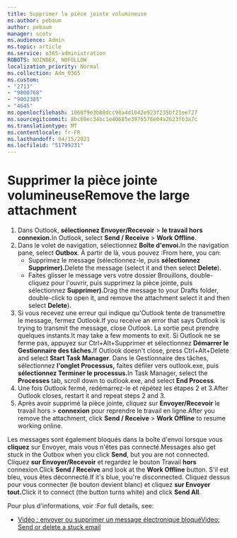 ```yaml
---
title: Supprimer la pièce jointe volumineuse
ms.author: pebaum
author: pebaum
manager: scotv
ms.audience: Admin
ms.topic: article
ms.service: o365-administration
ROBOTS: NOINDEX, NOFOLLOW
localization_priority: Normal
ms.collection: Adm_O365
ms.custom:
- "2713"
- "9000768"
- "9002385"
- "4645"
ms.openlocfilehash: 1068f9e3b88dcc98a4d1042e923f235bf21ee727
ms.sourcegitcommit: 8bc60ec34bc1e40685e3976576e04a2623f63a7c
ms.translationtype: MT
ms.contentlocale: fr-FR
ms.lasthandoff: 04/15/2021
ms.locfileid: "51799231"
---
```

# <a name="remove-the-large-attachment"></a><span data-ttu-id="be09e-102">Supprimer la pièce jointe volumineuse</span><span class="sxs-lookup"><span data-stu-id="be09e-102">Remove the large attachment</span></span>

1. <span data-ttu-id="be09e-103">Dans Outlook, **sélectionnez Envoyer/Recevoir**  >  **le travail hors connexion.**</span><span class="sxs-lookup"><span data-stu-id="be09e-103">In Outlook, select **Send / Receive** > **Work Offline**.</span></span> 
2. <span data-ttu-id="be09e-104">Dans le volet de navigation, sélectionnez **Boîte d'envoi.**</span><span class="sxs-lookup"><span data-stu-id="be09e-104">In the navigation pane, select **Outbox**.</span></span> <span data-ttu-id="be09e-105">À partir de là, vous pouvez :</span><span class="sxs-lookup"><span data-stu-id="be09e-105">From here, you can:</span></span> 
    - <span data-ttu-id="be09e-106">Supprimez le message (sélectionnez-le, puis **sélectionnez Supprimer).**</span><span class="sxs-lookup"><span data-stu-id="be09e-106">Delete the message (select it and then select **Delete**).</span></span>
    - <span data-ttu-id="be09e-107">Faites glisser le message vers votre dossier Brouillons, double-cliquez pour l'ouvrir, puis supprimez la pièce jointe, puis sélectionnez **Supprimer).**</span><span class="sxs-lookup"><span data-stu-id="be09e-107">Drag the message to your Drafts folder, double-click to open it, and remove the attachment select it and then select **Delete**).</span></span>
3. <span data-ttu-id="be09e-108">Si vous recevez une erreur qui indique qu'Outlook tente de transmettre le message, fermez Outlook.</span><span class="sxs-lookup"><span data-stu-id="be09e-108">If you receive an error that says Outlook is trying to transmit the message, close Outlook.</span></span> <span data-ttu-id="be09e-109">La sortie peut prendre quelques instants.</span><span class="sxs-lookup"><span data-stu-id="be09e-109">It may take a few moments to exit.</span></span> <span data-ttu-id="be09e-110">Si Outlook ne se ferme pas, appuyez sur Ctrl+Alt+Supprimer et sélectionnez **Démarrer le Gestionnaire des tâches.**</span><span class="sxs-lookup"><span data-stu-id="be09e-110">If Outlook doesn't close, press Ctrl+Alt+Delete and select **Start Task Manager**.</span></span> <span data-ttu-id="be09e-111">Dans le Gestionnaire des tâches, sélectionnez **l'onglet Processus,** faites défiler vers outlook.exe, puis **sélectionnez Terminer le processus.**</span><span class="sxs-lookup"><span data-stu-id="be09e-111">In Task Manager, select the **Processes** tab, scroll down to outlook.exe, and select **End Process**.</span></span>
4. <span data-ttu-id="be09e-112">Une fois Outlook fermé, redémarrez-le et répétez les étapes 2 et 3.</span><span class="sxs-lookup"><span data-stu-id="be09e-112">After Outlook closes, restart it and repeat steps 2 and 3.</span></span> 
5. <span data-ttu-id="be09e-113">Après avoir supprimé la pièce jointe, cliquez sur **Envoyer/Recevoir** le travail hors  >  **connexion** pour reprendre le travail en ligne.</span><span class="sxs-lookup"><span data-stu-id="be09e-113">After you remove the attachment, click **Send / Receive** > **Work Offline** to resume working online.</span></span> 

<span data-ttu-id="be09e-114">Les messages sont également bloqués dans la boîte d'envoi lorsque vous **cliquez** sur Envoyer, mais vous n'êtes pas connecté.</span><span class="sxs-lookup"><span data-stu-id="be09e-114">Messages also get stuck in the Outbox when you click **Send**, but you are not connected.</span></span> <span data-ttu-id="be09e-115">Cliquez **sur Envoyer/Recevoir** et regardez le bouton Travail **hors** connexion.</span><span class="sxs-lookup"><span data-stu-id="be09e-115">Click **Send / Receive** and look at the **Work Offline** button.</span></span> <span data-ttu-id="be09e-116">S'il est bleu, vous êtes déconnecté.</span><span class="sxs-lookup"><span data-stu-id="be09e-116">If it's blue, you're disconnected.</span></span> <span data-ttu-id="be09e-117">Cliquez dessus pour vous connecter (le bouton devient blanc) et cliquez **sur Envoyer tout.**</span><span class="sxs-lookup"><span data-stu-id="be09e-117">Click it to connect (the button turns white) and click **Send All**.</span></span>
 
 <span data-ttu-id="be09e-118">Pour plus d'informations, voir :</span><span class="sxs-lookup"><span data-stu-id="be09e-118">For full details, see:</span></span>
- [<span data-ttu-id="be09e-119">Vidéo : envoyer ou supprimer un message électronique bloqué</span><span class="sxs-lookup"><span data-stu-id="be09e-119">Video: Send or delete a stuck email</span></span>](https://support.office.com/article/Video-Send-or-delete-an-email-stuck-in-your-outbox-26d5d34a-4e5f-444a-a9e8-44db04a94dec) 